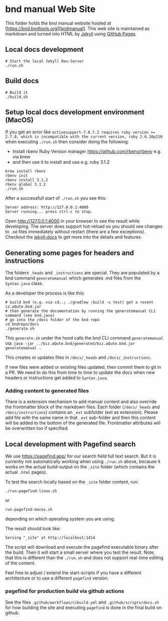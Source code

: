 # bnd manual Web Site

This folder holds the bnd manual website hosted at [https://bnd.bndtools.org][bndmanual].
This web site is maintained as markdown and turned into HTML by [Jekyll][jekyll]
using [GitHub Pages](https://help.github.com/articles/what-are-github-pages/).

[bndmanual]: https://bnd.bndtools.org
[jekyll]: https://jekyllrb.com/

## Local docs development

```
# Start the local Jekyll Dev-Server
./run.sh
```

## Build docs

```
# Build it
./build.sh
```

## Setup local docs development environment (MacOS)

If you get an error like `activesupport-7.0.7.2 requires ruby version >= 2.7.0, which is incompatible with the current version, ruby 2.6.10p210` when executing `./run.sh` then consider doing the following:

- Install rbenv Ruby Version manager https://github.com/rbenv/rbenv e.g. via brew
- and then use it to install and use e.g. ruby 3.1.2

```
brew install rbenv
rbenv init
rbenv install 3.1.2
rbenv global 3.1.2
./run.sh
```

After a successfull start of `./run.sh` you see this:

```
Server address: http://127.0.0.1:4000
Server running... press ctrl-c to stop.
```

Open http://127.0.0.1:4000 in your browser to see the result while developing. 
The server does support hot-reload so you should see changes to `.md` files immediately without restart (there are a few exceptions). Checkout the [jekyll-docs](https://jekyllrb.com/docs/pages/) to get more into the details and features.


## Generating some pages for headers and instructions

The folders `_heads` and `_instructions` are special. They are populated by a bnd command `generatemanual` which generates .md files from the `Syntax.java` class.

As a developer the process is like this:

```
# build bnd (e.g. via cd..; ./gradlew :build -x test) get a recent iz.aQute.bnd.jar
# then generate the documentation by running the generatemanual CLI command (see bnd.java)
# go into the /docs folder of the bnd repo
cd bndrepo/docs
./generate.sh
```

This `generate.sh` under the hood calls the bnd CLI command `generatemanual` via: `java -jar ../biz.aQute.bnd/generated/biz.aQute.bnd.jar generatemanual .`

This creates or updates files in `/docs/_heads` and `/docs/_instructions`.

If new files were added or existing files updated, then commit them to git in a PR.
We need to do this from time to time to update the docs when new headers or instructions get added to `Syntax.java`.

### Adding content to generated files

There is a extension mechanism to add manual content and also override the frontmatter block of the markdown files.
Each folder (`/docs/_heads` and `/docs/instructions`) contains an `_ext` subfolder (ext as extension).
Please add file with the same name in that `_ext` sub-folder and then this content will be added to the bottom of the generated file. Frontmatter attributes will be overwritten too if specified.




## Local development with Pagefind search

We use https://pagefind.app/ for our search field full text search. 
But it is currently not automatically working when using `./run.sh` above, because it works on the 
actual build-output on the `_site` folder (which contains the actual `.html` pages). 

To test the search locally based on the `_site` folder content, run:


`./run-pagefind-linux.sh`

or

`run-pagefind-macos.sh`

depending on which operating system you are using. 

The result should look like:

`Serving "_site" at http://localhost:1414`


The script will download and execute the pagefind executable binary after the build.
Then it will start a small server where you test the result. 
Note, that this is different than the `./run.sh` and does not support real-time editing of the content.

Feel free to adjust / extend the start-scripts if you have a different architecture 
or to use a different `pagefind` version. 

### pagefind for production build via github actions

See the files `.github/workflows/cibuild.yml` and `.github/scripts/docs.sh` for how 
building the site and executing `pagefind` is done in the final build on github.